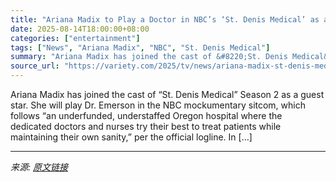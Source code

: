 ```yaml
---
title: "Ariana Madix to Play a Doctor in NBC’s ‘St. Denis Medical’ as a Season 2 Guest Star"
date: 2025-08-14T18:00:00+08:00
categories: ["entertainment"]
tags: ["News", "Ariana Madix", "NBC", "St. Denis Medical"]
summary: "Ariana Madix has joined the cast of &#8220;St. Denis Medical&#8221; Season 2 as a guest star. She will play Dr. Emerson in the NBC mockumentary sitcom, which follows &#8220;an underfunded, understaffe"
source_url: "https://variety.com/2025/tv/news/ariana-madix-st-denis-medical-season-2-1236489305/"
---
```


Ariana Madix has joined the cast of &#8220;St. Denis Medical&#8221; Season 2 as a guest star. She will play Dr. Emerson in the NBC mockumentary sitcom, which follows &#8220;an underfunded, understaffed Oregon hospital where the dedicated doctors and nurses try their best to treat patients while maintaining their own sanity,&#8221; per the official logline. In [&#8230;]

---

*来源: [原文链接](https://variety.com/2025/tv/news/ariana-madix-st-denis-medical-season-2-1236489305/)*
